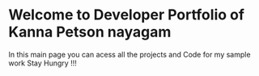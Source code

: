 # Welcome to Developer Portfolio of Kanna Petson nayagam
In this main page you can acess all the projects and Code for my sample work 
Stay Hungry !!! 

